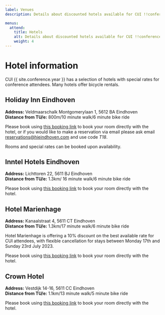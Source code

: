 ```yaml
---
label: Venues
description: Details about discounted hotels available for CUI !!conference.year!!.

menus:
  attend:
    title: Hotels
    alt: Details about discounted hotels available for CUI !!conference.year!! conference.
    weight: 4
---
```


# Hotel information

CUI {{ site.conference.year }} has a selection of hotels with special rates for conference attendees. Many hotels offer bicycle rentals. 

## Holiday Inn Eindhoven 
**Address:** Veldmaarschalk Montgomerylaan 1, 5612 BA Eindhoven<br>
**Distance from TU/e:** 800m/10 minute walk/6 minute bike ride 

Please book using [this booking link](https://www.holidayinn.com/redirect?path=hd&brandCode=HI&localeCode=en&regionCode=1&hotelCode=EINNL&_PMID=99801505&GPC=T18&cn=no&viewfullsite=true&data=05%7C01%7C%7C27d6747014f04e79f55108db1a4b1141%7Ccc7df24760ce4a0f9d75704cf60efc64%7C1%7C1%7C638132681956302201%7CUnknown%7CTWFpbGZsb3d8eyJWIjoiMC4wLjAwMDAiLCJQIjoiV2luMzIiLCJBTiI6Ik1haWwiLCJXVCI6Mn0=%7C1000%7C%7C%7C&sdata=1b6mw6U89TTq/70Wfd6CB+k/Gns5386GWmrfI4AIfJQ= "Book a room at Holiday Inn Eindhoven") to book your room directly with the hotel, or if you would like to make a reservation via email please ask email
[reservations@hieindhoven.com](mailto:reservations@hieindhoven.com) and use code *T18*. 

Rooms and special rates can be booked upon availability.
 
## Inntel Hotels Eindhoven
**Address:** Lichttoren 22, 5611 BJ Eindhoven<br>
**Distance from TU/e:** 1.3km/ 16 minute walk/6 minute bike ride

Please book using [this booking link](https://reservations.inntelhotels.nl/?Hotel=61023&Chain=10315&arrive=2023-07-19&adult=1&child=0&group=TECH190723 "Book a room at Inntel Hotels Eindhoven")  to book your room directly with the hotel.

## Hotel Marienhage
**Address:** Kanaalstraat 4, 5611 CT Eindhoven<br>
**Distance from TU/e:** 1.3km/17 minute walk/6 minute bike ride

Hotel Marienhage is offering a 10% discount on the best available rate for CUI attendees, with flexible cancellation for stays between Monday 17th and Sunday 23rd July 2023.

Please book using [this booking link](https://book.marienhage.com/nl?stay_detail%5Brateplan_id%5D=CUI2023 "Book a room at Hotel Marienhage") to book your room directly with the hotel.

## Crown Hotel
**Address:** Vestdijk 14-16, 5611 CC Eindhoven<br>
**Distance from TU/e:** 1.1km/13 minute walk/5 minute bike ride

Please book using [this booking link](https://be.synxis.com/?Hotel=51171&Chain=12113&arrive=2023-07-18&depart=2023-07-22&adult=1&child=0&promo=NEGTUEG "Book a room at Crown Hotel") to book your room directly with the hotel.


	